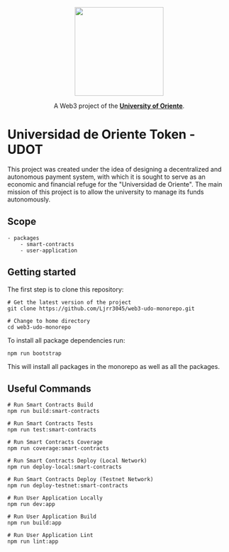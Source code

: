 <div align="center">

<img 
    src="https://i.ibb.co/2v2kq5q/udot-logo.png"
    width="200"
/>

A Web3 project of the [**University of Oriente**](https://x.com/dacemonagas).

</div>

# Universidad de Oriente Token - UDOT

This project was created under the idea of designing a decentralized and autonomous payment system, with which it is sought to serve as an economic and financial refuge for the "Universidad de Oriente". The main mission of this project is to allow the university to manage its funds autonomously.

## Scope

```
- packages
    - smart-contracts
    - user-application
```

## Getting started

The first step is to clone this repository:
```
# Get the latest version of the project
git clone https://github.com/Ljrr3045/web3-udo-monorepo.git

# Change to home directory
cd web3-udo-monorepo
```

To install all package dependencies run:
```
npm run bootstrap
```

This will install all packages in the monorepo as well as all the packages.

## Useful Commands

```
# Run Smart Contracts Build
npm run build:smart-contracts

# Run Smart Contracts Tests
npm run test:smart-contracts

# Run Smart Contracts Coverage
npm run coverage:smart-contracts

# Run Smart Contracts Deploy (Local Network)
npm run deploy-local:smart-contracts

# Run Smart Contracts Deploy (Testnet Network)
npm run deploy-testnet:smart-contracts

# Run User Application Locally
npm run dev:app

# Run User Application Build
npm run build:app

# Run User Application Lint
npm run lint:app
```